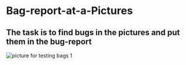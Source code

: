 # Bag-report-at-a-Pictures
## The task is to find bugs in the pictures and put them in the bug-report
![picture for testing bags 1](https://user-images.githubusercontent.com/100410326/155965002-b4300c4d-1cd0-4d0e-a8ce-5706bf8be3df.png)

